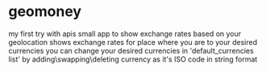 # geomoney
my first try with apis
small app to show exchange rates based on your geolocation
shows exchange rates for place where you are to your desired currencies
you can change your desired currencies in 'default_currencies list' by adding\swapping\deleting currency as it's ISO code in string format 
